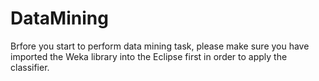 # DataMining
Brfore you start to perform data mining task, please make sure you have imported the Weka library into the Eclipse first in order to apply the classifier.
